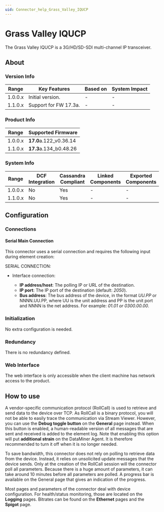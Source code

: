 ```yaml
---
uid: Connector_help_Grass_Valley_IQUCP
---
```


# Grass Valley IQUCP

The Grass Valley IQUCP is a 3G/HD/SD-SDI multi-channel IP transceiver.

## About

### Version Info

| Range   | Key Features          | Based on | System Impact |
|---------|-----------------------|----------|---------------|
| 1.0.0.x | Initial version.      | -        | -             |
| 1.1.0.x | Support for FW 17.3a. | -        | -             |

### Product Info

| Range   | Supported Firmware     |
|---------|------------------------|
| 1.0.0.x | **17.0**a.122_v0.36.14 |
| 1.1.0.x | **17.3**a.134_b0.48.26 |

### System Info

| Range     | DCF Integration     | Cassandra Compliant     | Linked Components     | Exported Components     |
|-----------|---------------------|-------------------------|-----------------------|-------------------------|
| 1.0.0.x   | No                  | Yes                     | -                     | -                       |
| 1.1.0.x   | No                  | Yes                     | -                     | -                       |

## Configuration

### Connections

#### Serial Main Connection

This connector uses a serial connection and requires the following input during element creation:

SERIAL CONNECTION:

- Interface connection:

  - **IP address/host**: The polling IP or URL of the destination.
  - **IP port**: The IP port of the destination (default: *2050*).
  - **Bus address**: The bus address of the device, in the format *UU.PP* or NNNN.UU.PP, where UU is the unit address and PP is the unit port and NNNN is the net address. For example: *01.01 or 0300.00.00*.

### Initialization

No extra configuration is needed.

### Redundancy

There is no redundancy defined.

### Web Interface

The web interface is only accessible when the client machine has network access to the product.

## How to use

A vendor-specific communication protocol (RollCall) is used to retrieve and send data to the device over TCP. As RollCall is a binary protocol, you will not be able to easily trace the communication via Stream Viewer. However, you can use the **Debug toggle button** on the **General** page instead. When this button is enabled, a human-readable version of all messages that are sent and received is added to the element log. Note that enabling this option will put **additional strain** on the DataMiner Agent. It is therefore recommended to turn it off when it is no longer needed.

To save bandwidth, this connector does not rely on polling to retrieve data from the device. Instead, it relies on unsolicited update messages that the device sends. Only at the creation of the RollCall session will the connector poll all parameters. Because there is a huge amount of parameters, it can take around 10 minutes before all parameters are polled. A progress bar is available on the General page that gives an indication of the progress.

Most pages and parameters of the connector deal with device configuration. For health/status monitoring, those are located on the **Logging** pages. Bitrates can be found on the **Ethernet** pages and the **Spigot** page.
